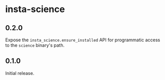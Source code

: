 # insta-science

## 0.2.0

Expose the `insta_science.ensure_installed` API for programmatic access
to the `science` binary's path.

## 0.1.0

Initial release.

